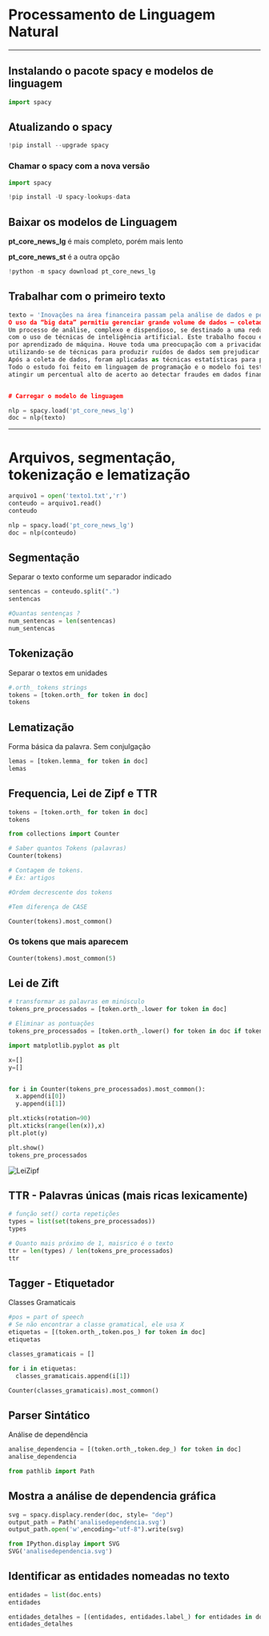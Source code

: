 # Processamento de Linguagem Natural
---------------------------------------------
## Instalando o pacote spacy e modelos de linguagem

```python
import spacy
```

## Atualizando o spacy

```python
!pip install --upgrade spacy
```


### Chamar o spacy com a nova versão
```python
import spacy
```
```python
!pip install -U spacy-lookups-data
```


## Baixar os modelos de Linguagem
**pt_core_news_lg** é mais completo, porém mais lento

**pt_core_news_st** é a outra opção

```python
!python -m spacy download pt_core_news_lg
```

## Trabalhar com o primeiro texto

```python
texto = 'Inovações na área financeira passam pela análise de dados e pela proteção de dados pessoais. 
O uso da “big data” permitiu gerenciar grande volume de dados — coletados em vários formatos e fontes —, e processá-los rapidamente. 
Um processo de análise, complexo e dispendioso, se destinado a uma reduzida equipe de pessoas, pode facilmente ser aprendido e processado por máquinas, 
com o uso de técnicas de inteligência artificial. Este trabalho focou em levantar dados de uma “fintech” e demonstrar um processo anti-fraude alcançado 
por aprendizado de máquina. Houve toda uma preocupação com a privacidade de dados, conforme a Lei Geral de Proteção de Dados, 
utilizando-se de técnicas para produzir ruídos de dados sem prejudicar os dados estatisticamente. 
Após a coleta de dados, foram aplicadas as técnicas estatísticas para pré-processamento, normalização e padronização. 
Todo o estudo foi feito em linguagem de programação e o modelo foi testado até chegar ao que consideramos ideal por conseguir 
atingir um percentual alto de acerto ao detectar fraudes em dados financeiros usando inteligência artificial'


# Carregar o modelo de linguagem

nlp = spacy.load('pt_core_news_lg')
doc = nlp(texto)
```
--------------------------
# Arquivos, segmentação, tokenização e lematização

```python
arquivo1 = open('texto1.txt','r')
conteudo = arquivo1.read()
conteudo
```
```python
nlp = spacy.load('pt_core_news_lg')
doc = nlp(conteudo)
```

## Segmentação

Separar o texto conforme um separador indicado
```python
sentencas = conteudo.split(".")
sentencas
```
```python
#Quantas sentenças ?
num_sentencas = len(sentencas)
num_sentencas
```

## Tokenização

Separar o textos em unidades

```python
#.orth_ tokens strings
tokens = [token.orth_ for token in doc]
tokens
```


## Lematização

Forma básica da palavra. Sem conjulgação

```python
lemas = [token.lemma_ for token in doc]
lemas
```

## Frequencia, Lei de Zipf e TTR

```python
tokens = [token.orth_ for token in doc]
tokens
```
```python
from collections import Counter

# Saber quantos Tokens (palavras)
Counter(tokens)

# Contagem de tokens.
# Ex: artigos
```

```python
#Ordem decrescente dos tokens

#Tem diferença de CASE

Counter(tokens).most_common()
```


### Os tokens que mais aparecem

```python
Counter(tokens).most_common(5)
```


## Lei de Zift

```python
# transformar as palavras em minúsculo
tokens_pre_processados = [token.orth_.lower for token in doc]

# Eliminar as pontuações
tokens_pre_processados = [token.orth_.lower() for token in doc if token.is_alpha]
```

```python
import matplotlib.pyplot as plt

x=[]
y=[]


for i in Counter(tokens_pre_processados).most_common():
  x.append(i[0])
  y.append(i[1])

plt.xticks(rotation=90)
plt.xticks(range(len(x)),x)
plt.plot(y)

plt.show()
tokens_pre_processados
```
![LeiZipf](https://user-images.githubusercontent.com/12257852/158044197-6efe7a23-bd95-4d08-b4e6-a7c9ae51c283.png)



## TTR - Palavras únicas (mais ricas lexicamente)

```python
# função set() corta repetições
types = list(set(tokens_pre_processados))
types
```
```python
# Quanto mais próximo de 1, maisrico é o texto
ttr = len(types) / len(tokens_pre_processados)
ttr
```

## Tagger - Etiquetador
Classes Gramaticais

```python
#pos = part of speech
# Se não encontrar a classe gramatical, ele usa X
etiquetas = [(token.orth_,token.pos_) for token in doc]
etiquetas
```

```python
classes_gramaticais = []

for i in etiquetas:
  classes_gramaticais.append(i[1])

Counter(classes_gramaticais).most_common()
```

## Parser Sintático
Análise de dependência

```python
analise_dependencia = [(token.orth_,token.dep_) for token in doc]
analise_dependencia
```
```python
from pathlib import Path
```
## Mostra a análise de dependencia gráfica
```python
svg = spacy.displacy.render(doc, style= "dep")
output_path = Path('analisedependencia.svg')
output_path.open('w',encoding="utf-8").write(svg)
```
```python
from IPython.display import SVG
SVG('analisedependencia.svg')
```



## Identificar as entidades nomeadas no texto

```python
entidades = list(doc.ents)
entidades
```

```python
entidades_detalhes = [(entidades, entidades.label_) for entidades in doc.ents]
entidades_detalhes
```
